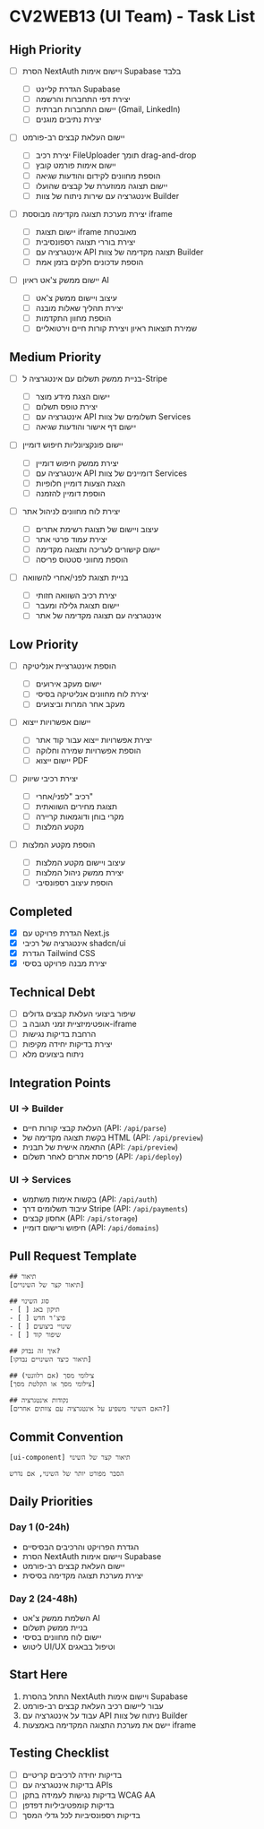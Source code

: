 <!--
CV2WEB13 UI Team – Task List
Purpose: Tracks all UI team tasks, priorities, technical debt, PR templates, and conventions for the CV2Web project.
Owner: UI Team Lead
Last Updated: 2024-06-09
Update Process: Update this file when tasks, priorities, or conventions change. All changes must be approved by the UI Team Lead. Reference related docs: project_overview.md, directory_structure.md, integration_points.md, shared/final-qa-checklist.md
-->

# CV2WEB13 (UI Team) - Task List

## High Priority

- [ ] הסרת NextAuth ויישום אימות Supabase בלבד

  - [ ] הגדרת קליינט Supabase
  - [ ] יצירת דפי התחברות והרשמה
  - [ ] יישום התחברות חברתית (Gmail, LinkedIn)
  - [ ] יצירת נתיבים מוגנים

- [ ] יישום העלאת קבצים רב-פורמט

  - [ ] יצירת רכיב FileUploader תומך drag-and-drop
  - [ ] יישום אימות פורמט קובץ
  - [ ] הוספת מחוונים לקידום והודעות שגיאה
  - [ ] יישום תצוגה ממוזערת של קבצים שהועלו
  - [ ] אינטגרציה עם שירות ניתוח של צוות Builder

- [ ] יצירת מערכת תצוגה מקדימה מבוססת iframe

  - [ ] יישום תצוגת iframe מאובטחת
  - [ ] יצירת בוררי תצוגה רספונסיבית
  - [ ] אינטגרציה עם API תצוגה מקדימה של צוות Builder
  - [ ] הוספת עדכונים חלקים בזמן אמת

- [ ] יישום ממשק צ'אט ראיון AI
  - [ ] עיצוב ויישום ממשק צ'אט
  - [ ] יצירת תהליך שאלות מובנה
  - [ ] הוספת מחוון התקדמות
  - [ ] שמירת תוצאות ראיון ויצירת קורות חיים וירטואליים

## Medium Priority

- [ ] בניית ממשק תשלום עם אינטגרציה ל-Stripe

  - [ ] יישום הצגת מידע מוצר
  - [ ] יצירת טופס תשלום
  - [ ] אינטגרציה עם API תשלומים של צוות Services
  - [ ] יישום דף אישור והודעות שגיאה

- [ ] יישום פונקציונליות חיפוש דומיין

  - [ ] יצירת ממשק חיפוש דומיין
  - [ ] אינטגרציה עם API דומיינים של צוות Services
  - [ ] הצגת הצעות דומיין חלופיות
  - [ ] הוספת דומיין להזמנה

- [ ] יצירת לוח מחוונים לניהול אתר

  - [ ] עיצוב ויישום של תצוגת רשימת אתרים
  - [ ] יצירת עמוד פרטי אתר
  - [ ] יישום קישורים לעריכה ותצוגה מקדימה
  - [ ] הוספת מחווני סטטוס פריסה

- [ ] בניית תצוגת לפני/אחרי להשוואה
  - [ ] יצירת רכיב השוואה חזותי
  - [ ] יישום תצוגת גלילה ומעבר
  - [ ] אינטגרציה עם תצוגה מקדימה של אתר

## Low Priority

- [ ] הוספת אינטגרציית אנליטיקה

  - [ ] יישום מעקב אירועים
  - [ ] יצירת לוח מחוונים אנליטיקה בסיסי
  - [ ] מעקב אחר המרות וביצועים

- [ ] יישום אפשרויות ייצוא

  - [ ] יצירת אפשרויות ייצוא עבור קוד אתר
  - [ ] הוספת אפשרויות שמירה וחלוקה
  - [ ] יישום ייצוא PDF

- [ ] יצירת רכיבי שיווק

  - [ ] רכיב "לפני/אחרי"
  - [ ] תצוגת מחירים השוואתית
  - [ ] מקרי בוחן ודוגמאות קריירה
  - [ ] מקטע המלצות

- [ ] הוספת מקטע המלצות
  - [ ] עיצוב ויישום מקטע המלצות
  - [ ] יצירת ממשק ניהול המלצות
  - [ ] הוספת עיצוב רספונסיבי

## Completed

- [x] הגדרת פרויקט עם Next.js
- [x] אינטגרציה של רכיבי shadcn/ui
- [x] הגדרת Tailwind CSS
- [x] יצירת מבנה פרויקט בסיסי

## Technical Debt

- [ ] שיפור ביצועי העלאת קבצים גדולים
- [ ] אופטימיזציית זמני תגובה ב-iframe
- [ ] הרחבת בדיקות נגישות
- [ ] יצירת בדיקות יחידה מקיפות
- [ ] ניתוח ביצועים מלא

## Integration Points

### UI → Builder

- העלאת קבצי קורות חיים (API: `/api/parse`)
- בקשת תצוגה מקדימה של HTML (API: `/api/preview`)
- התאמה אישית של תבנית (API: `/api/preview`)
- פריסת אתרים לאחר תשלום (API: `/api/deploy`)

### UI → Services

- בקשות אימות משתמש (API: `/api/auth`)
- עיבוד תשלומים דרך Stripe (API: `/api/payments`)
- אחסון קבצים (API: `/api/storage`)
- חיפוש ורישום דומיין (API: `/api/domains`)

## Pull Request Template

```
## תיאור
[תיאור קצר של השינויים]

## סוג השינוי
- [ ] תיקון באג
- [ ] פיצ'ר חדש
- [ ] שינויי ביצועים
- [ ] שיפור קוד

## איך זה נבדק?
[תיאור כיצד השינויים נבדקו]

## צילומי מסך (אם רלוונטי)
[צילומי מסך או הקלטת מסך]

## נקודות אינטגרציה
[האם השינוי משפיע על אינטגרציה עם צוותים אחרים?]
```

## Commit Convention

```
[ui-component] תיאור קצר של השינוי

הסבר מפורט יותר של השינוי, אם נדרש
```

## Daily Priorities

### Day 1 (0-24h)

- הגדרת הפרויקט והרכיבים הבסיסיים
- הסרת NextAuth ויישום אימות Supabase
- יישום העלאת קבצים רב-פורמט
- יצירת מערכת תצוגה מקדימה בסיסית

### Day 2 (24-48h)

- השלמת ממשק צ'אט AI
- בניית ממשק תשלום
- יישום לוח מחוונים בסיסי
- ליטוש UI/UX וטיפול בבאגים

## Start Here

1. התחל בהסרת NextAuth ויישום אימות Supabase
2. עבור ליישום רכיב העלאת קבצים רב-פורמט
3. עבוד על אינטגרציה עם API ניתוח של צוות Builder
4. יישם את מערכת התצוגה המקדימה באמצעות iframe

## Testing Checklist

- [ ] בדיקות יחידה לרכיבים קריטיים
- [ ] בדיקות אינטגרציה עם APIs
- [ ] בדיקות נגישות לעמידה בתקן WCAG AA
- [ ] בדיקות קומפטיביליות דפדפן
- [ ] בדיקות רספונסיביות לכל גדלי המסך
